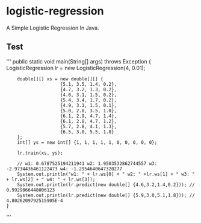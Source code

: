 # logistic-regression
A Simple Logistic Regression In Java.

## Test

'''
public static void main(String[] args) throws Exception {
		LogisticRegression lr = new LogisticRegression(4, 0.01);

		double[][] xs = new double[][] {
						{5.1, 3.5, 1.4, 0.2},
						{4.7, 3.2, 1.3, 0.2},
						{4.6, 3.1, 1.5, 0.2},
						{5.4, 3.4, 1.7, 0.2},
						{4.9, 3.1, 1.5, 0.1},
						{5.0, 2.0, 3.5, 1.0},
						{6.1, 2.9, 4.7, 1.4},
						{6.1, 2.8, 4.7, 1.2},
						{5.7, 2.8, 4.1, 1.3},
						{6.5, 3.0, 5.5, 1.8}
		};
		int[] ys = new int[] {1, 1, 1, 1, 1, 0, 0, 0, 0, 0};

		lr.train(xs, ys);

		// w1: 0.6787525194211941 w2: 1.9503532862744557 w3: -2.9734436461122473 w4: -1.2954640647320277
		System.out.println("w1: " + lr.ws[0] + " w2: " +lr.ws[1] + " w3: " + lr.ws[2] + " w4: " + lr.ws[3]);
		System.out.println(lr.predict(new double[] {4.6,3.2,1.4,0.2})); // 0.9929066448006123
		System.out.println(lr.predict(new double[] {5.9,3.0,5.1,1.8})); // 4.8026209792515905E-4
	}
'''
